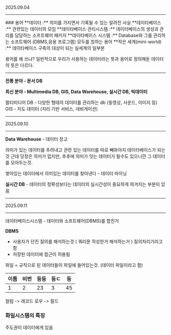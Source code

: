 2025.09.04
<hr>
### 용어
**데이터 :** 의미를 가지면서 기록될 수 있는 알려진 사실
**데이타베이스 :** 관련있는 데이터의 모임
**데이타베이스 관리시스템 :** 데이터베이스의 생성과 관리를 담당하는 소프트웨어 패키지
**데이타베이스 시스템 :** Database와 그를 관리하는 소프트웨어 (DBMS,응용 프로그램) 모두를 칭하는 용어
**작은 세계(mini-world) :** 데이타베이스 구축의 대상이 되는 실세계의 일부분

용어를 왜 쓰냐?
일반적으로 우리가 사용하는 데이터라는 뜻과 용어로 정의해둔 데이터의 뜻은 다르다.

<hr>

**전통 분야 - 문서 DB**

**최신 분야 - Multimedia DB, GIS, Data Warehouse, 실시간 DB, 빅데이터**

멀티미디어 DB - 다양한 형태의 데이터를 관리하는 db (동영상, 사운드, 이미지 등)
GIS - 지도 데이터  (지리 기반 서비스, 네비게이션)


<hr>
2025.09.10
<hr>

**Data Warehouse** - 데이터 창고

의미가 있는 데이터를 추려내고 관련 있는 데이터를 따로 빼와야지 데이터베이스가 되는 것
근데 당장은 의미가 없지만, 추후에 의미가 잇는 데이터가 될수도 있으니깐 그 데이터를 모아두는것.

쌓아있는 데이터에서 의미있는 데이터를 찾아낸다 - 데이터 마이닝

**실시간 DB** - 데이터의 정확성보다는 데이터의 실시간성이 중요하게 여겨지는 부분이 있음


<hr>
2025.09.11
<hr>

데이터베이스시스템 - 데이터와 소프트웨어(DBMS)를 합친거

**DBMS**
- 사용자가 던진 질의를 해석하는것 ( 쿼리문 작성한거 해석하는거 ) 질의처리기라고함
- 저장된 데이터에 접근이 허용됨


화일 = 규칙으로 된 데이터들이 파일에 들어있는것. (데이터 파일이라고 함)

| 이름  | 비번  | 등등  | 등ㄷ  | 등   |
| --- | --- | --- | --- | --- |
| 1   | 2   | 23  | 3   | 45  |
컬럼 -> 레코드
로우 -> 필드

### 화일시스템의 특징

주도권이 데이터에게 있음
